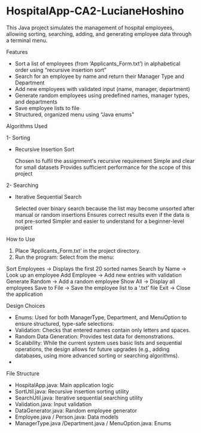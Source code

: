 # HospitalApp-CA2-LucianeHoshino

This Java project simulates the management of hospital employees, allowing sorting, searching, adding, and generating employee data through a terminal menu.

Features

-	Sort a list of employees (from ‘Applicants_Form.txt’) in alphabetical order using “recursive insertion sort” 
- Search for an employee by name and return their Manager Type and Department  
- Add new employees with validated input (name, manager, department)  
- Generate random employees using predefined names, manager types, and departments  
- Save employee lists to file  
- Structured, organized menu using “Java enums”
  
Algorithms Used

1- Sorting

- Recursive Insertion Sort
  
  Chosen to fulfil the assignment's recursive requirement
  Simple and clear for small datasets
  Provides sufficient performance for the scope of this project
  
2- Searching

- Iterative Sequential Search
  
  Selected over binary search because the list may become unsorted after manual or random insertions
  Ensures correct results even if the data is not pre-sorted
  Simpler and easier to understand for a beginner-level project
     
 How to Use

1. Place ‘Applicants_Form.txt’ in the project directory.
2. Run the program:
       Select from the menu:
   
 Sort Employees → Displays the first 20 sorted names
 Search by Name → Look up an employee
 Add Employee → Add new entries with validation
 Generate Random → Add a random employee
 Show All → Display all employees
 Save to File → Save the employee list to a ‘.txt’ file
 Exit → Close the application

  Design Choices
  
- Enums: Used for both ManagerType, Department, and MenuOption to ensure structured, type-safe selections.
- Validation: Checks that entered names contain only letters and spaces.
- Random Data Generation: Provides test data for demonstrations.
- Scalability: While the current system uses basic lists and sequential operations, the design allows for future upgrades (e.g., adding databases, using more advanced sorting or searching algorithms).
- 
 File Structure

- HospitalApp.java: Main application logic
- SortUtil.java: Recursive insertion sorting utility
- SearchUtil.java: Iterative sequential searching utility
- Validation.java: Input validation
- DataGenerator.java: Random employee generator
- Employee.java / Person.java: Data models
- ManagerType.java /Department.java / MenuOption.java: Enums

